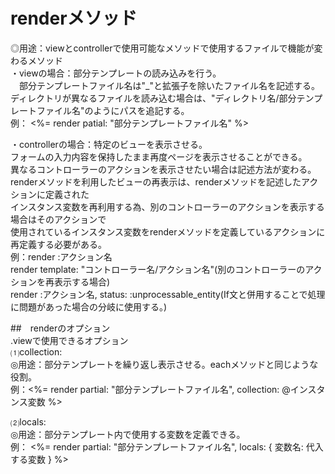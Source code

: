 # renderメソッド  
◎用途：viewとcontrollerで使用可能なメソッドで使用するファイルで機能が変わるメソッド  
・viewの場合：部分テンプレートの読み込みを行う。  
　部分テンプレートファイル名は"_"と拡張子を除いたファイル名を記述する。  
  ディレクトリが異なるファイルを読み込む場合は、"ディレクトリ名/部分テンプレートファイル名"のようにパスを追記する。  
 例： <%= render patial: "部分テンプレートファイル名" %>  
   
・controllerの場合：特定のビューを表示させる。  
  フォームの入力内容を保持したまま再度ページを表示させることができる。  
  異なるコントローラーのアクションを表示させたい場合は記述方法が変わる。  
  renderメソッドを利用したビューの再表示は、renderメソッドを記述したアクションに定義された  
  インスタンス変数を再利用する為、別のコントローラーのアクションを表示する場合はそのアクションで  
  使用されているインスタンス変数をrenderメソッドを定義しているアクションに再定義する必要がある。  
例：render :アクション名  
    render template: "コントローラー名/アクション名"(別のコントローラーのアクションを再表示する場合)  
    render :アクション名, status: :unprocessable_entity(If文と併用することで処理に問題があった場合の分岐に使用する。)  
    
##　renderのオプション  
.viewで使用できるオプション  
⑴collection:  
◎用途：部分テンプレートを繰り返し表示させる。eachメソッドと同じような役割。  
例：<%= render partial: "部分テンプレートファイル名", collection: @インスタンス変数 %>  

⑵locals:  
◎用途：部分テンプレート内で使用する変数を定義できる。  
例： <%= render partial: "部分テンプレートファイル名", locals: { 変数名: 代入する変数 } %>

